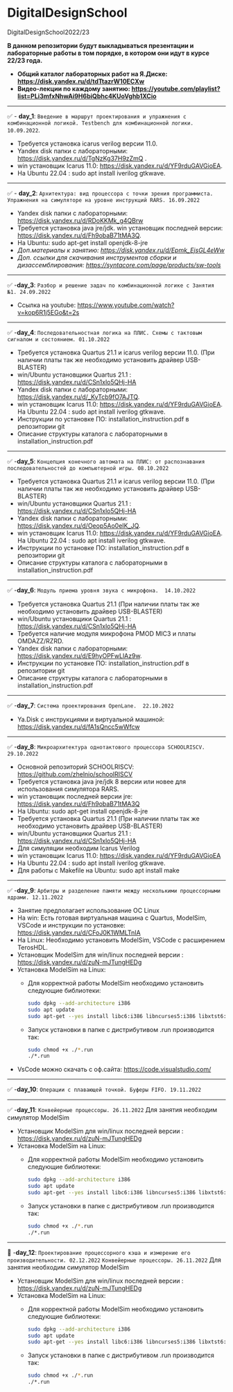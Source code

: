 # DigitalDesignSchool

DigitalDesignSchool2022/23

**В данном репозитории будут выкладываться презентации и лабораторные работы в том порядке, в котором они идут в курсе 22/23 года.**
+ **Общий каталог лабораторных работ на Я.Диске: https://disk.yandex.ru/d/tdTtazrW10ECXw**
+ **Видео-лекции по каждому занятию: https://youtube.com/playlist?list=PLi3mfxNhwAi9H6biQbhc4KUoVghb1XCio**
____
:white_check_mark: - **day_1**: ```Введение в маршрут проектирования и упражнения с комбинационной логикой. Testbench для комбинационной логики. 10.09.2022```.
+ Требуется установка icarus verilog версии 11.0. 
+ Yandex disk папки с лабораторными: https://disk.yandex.ru/d/TgNzKg37H9zZmQ .
+ win установщик Icarus 11.0: https://disk.yandex.ru/d/YF9rduGAVGioEA. 
+ На Ubuntu 22.04 : sudo apt install iverilog gtkwave.
____
:white_check_mark: - **day_2**: ```Архитектура: вид процессора с точки зрения программиста. Упражнения на симуляторе на уровне инструкций RARS. 16.09.2022```
+ Yandex disk папки с лабораторными: https://disk.yandex.ru/d/RDoKKMk_g4QBrw
+ Требуется установка java jre/jdk.  win установщик последней версии: https://disk.yandex.ru/d/Fh9obaB71tMA3Q.
+ На Ubuntu: sudo apt-get install openjdk-8-jre
+ _Доп.материалы к занятию: https://disk.yandex.ru/d/Epmk_EjsGL4eWw_
+ _Доп. ссылки для скачивания инструментов сборки и дизассемблирования: https://syntacore.com/page/products/sw-tools_
____
:white_check_mark: -**day_3**: ```Разбор и решение задач по комбинационной логике с Занятия №1. 24.09.2022```
+ Ссылка на youtube: https://www.youtube.com/watch?v=kop6R1j5EGo&t=2s
____
:white_check_mark: -**day_4**: 
```Последовательностная логика на ПЛИС. Схемы с тактовым сигналом и состоянием. 01.10.2022```
+ Требуется установка Quartus 21.1 и icarus verilog версии 11.0. (При наличии платы так же необходимо установить драйвер USB-BLASTER)
+ win/Ubuntu установщики Quartus 21.1 :  https://disk.yandex.ru/d/CSn1xlo5QHj-HA
+ Yandex disk папки с лабораторными: https://disk.yandex.ru/d/_KyTcb9fO7AJTQ.
+ win установщик Icarus 11.0: https://disk.yandex.ru/d/YF9rduGAVGioEA.  На Ubuntu 22.04 : sudo apt install iverilog gtkwave.
+ Инструкции по установке ПО: installation_instruction.pdf в репозитории git
+ Описание структуры каталога с лабораторными в installation_instruction.pdf
____
:white_check_mark: -**day_5**: 
```Концепция конечного автомата на ПЛИС: от распознавания последовательностей до компьютерной игры. 08.10.2022```
+ Требуется установка Quartus 21.1 и icarus verilog версии 11.0. (При наличии платы так же необходимо установить драйвер USB-BLASTER)
+ win/Ubuntu установщики Quartus 21.1 :  https://disk.yandex.ru/d/CSn1xlo5QHj-HA
+ Yandex disk папки с лабораторными: https://disk.yandex.ru/d/Oeop5Ao0eIK_JQ.
+ win установщик Icarus 11.0: https://disk.yandex.ru/d/YF9rduGAVGioEA.  На Ubuntu 22.04 : sudo apt install iverilog gtkwave.
+ Инструкции по установке ПО: installation_instruction.pdf в репозитории git
+ Описание структуры каталога с лабораторными в installation_instruction.pdf
____
:white_check_mark: -**day_6**: 
```Модуль приема уровня звука с микрофона.  14.10.2022```
+ Требуется установка Quartus 21.1 (При наличии платы так же необходимо установить драйвер USB-BLASTER)
+ win/Ubuntu установщики Quartus 21.1 :  https://disk.yandex.ru/d/CSn1xlo5QHj-HA
+ Требуется наличие модуля микрофона PMOD MIC3 и платы OMDAZZ/RZRD.
+ Yandex disk папки с лабораторными: https://disk.yandex.ru/d/E9hyOPFwLlAz9w.
+ Инструкции по установке ПО: installation_instruction.pdf в репозитории git
+ Описание структуры каталога с лабораторными в installation_instruction.pdf
____
:white_check_mark: -**day_7**: 
```Система проектирования OpenLane.  22.10.2022```
+ Ya.Disk с инструкциями и виртуальной машиной: https://disk.yandex.ru/d/fA1sQncc5wWfcw
____
:white_check_mark: -**day_8**: 
```Микроархитектура однотактового процессора SCHOOLRISCV. 29.10.2022```
+ Основной репозиторий SCHOOLRISCV: https://github.com/zhelnio/schoolRISCV
+ Требуется установка java jre/jdk 8 версии или новее для использования симулятора RARS.  
+ win установщик последней версии jre: https://disk.yandex.ru/d/Fh9obaB71tMA3Q
+ На Ubuntu: sudo apt-get install openjdk-8-jre
+ Требуется установка Quartus 21.1 (При наличии платы так же необходимо установить драйвер USB-BLASTER)
+ win/Ubuntu установщики Quartus 21.1 :  https://disk.yandex.ru/d/CSn1xlo5QHj-HA
+ Для симуляции необходим Icarus Verilog
+ win установщик Icarus 11.0: https://disk.yandex.ru/d/YF9rduGAVGioEA
+ На Ubuntu 22.04 : sudo apt install iverilog gtkwave.
+ Для работы с Makefile на Ubuntu: sudo apt install make
___
:white_check_mark: -**day_9**: 
```Арбитры и разделение памяти между несколькими процессорными ядрами. 12.11.2022```
+ Занятие предполагает использование ОС Linux
+ На win: Есть готовая виртуальная машина с Quartus, ModelSim, VSCode и инструкции по установке: https://disk.yandex.ru/d/CFoJ0K1WMLTnIA
+ На Linux: Необходимо установить ModelSim, VSCode с расширением TerosHDL.
+ Установщик ModelSim для win/linux последней версии : https://disk.yandex.ru/d/zuN-mJTungHEDg
+ Установка ModelSim на Linux:
    * Для корректной работы ModelSim необходимо установить следующие библиотеки:

        ```bash
        sudo dpkg --add-architecture i386
        sudo apt update
        sudo apt-get --yes install libc6:i386 libncurses5:i386 libxtst6:i386 libxft2:i386 libc6:i386 libncurses5:i386 libstdc++6:i386
        ```
    * Запуск установки в папке с дистрибутивом .run производится так:

        ```bash
        sudo chmod +x ./*.run
        ./*.run
        ```
+ VsCode можно скачать с оф.сайта: https://code.visualstudio.com/
___
:white_check_mark: -**day_10**: 
```Операции с плавающей точкой. Буферы FIFO. 19.11.2022```
___
:white_check_mark: -**day_11**: 
```Конвейерные процессоры. 26.11.2022```
Для занятия необходим симулятор ModelSim
+ Установщик ModelSim для win/linux последней версии : https://disk.yandex.ru/d/zuN-mJTungHEDg
+ Установка ModelSim на Linux:
    * Для корректной работы ModelSim необходимо установить следующие библиотеки:

        ```bash
        sudo dpkg --add-architecture i386
        sudo apt update
        sudo apt-get --yes install libc6:i386 libncurses5:i386 libxtst6:i386 libxft2:i386 libc6:i386 libncurses5:i386 libstdc++6:i386
        ```
    * Запуск установки в папке с дистрибутивом .run производится так:

        ```bash
        sudo chmod +x ./*.run
        ./*.run
        ```
___
:black_square_button: -**day_12**: 
```Проектирование процессорного кэша и измерение его производительности. 02.12.2022```
```Конвейерные процессоры. 26.11.2022```
Для занятия необходим симулятор ModelSim
+ Установщик ModelSim для win/linux последней версии : https://disk.yandex.ru/d/zuN-mJTungHEDg
+ Установка ModelSim на Linux:
    * Для корректной работы ModelSim необходимо установить следующие библиотеки:

        ```bash
        sudo dpkg --add-architecture i386
        sudo apt update
        sudo apt-get --yes install libc6:i386 libncurses5:i386 libxtst6:i386 libxft2:i386 libc6:i386 libncurses5:i386 libstdc++6:i386
        ```
    * Запуск установки в папке с дистрибутивом .run производится так:

        ```bash
        sudo chmod +x ./*.run
        ./*.run
        ```



